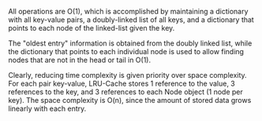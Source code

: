 All operations are O(1), which is accomplished by maintaining a dictionary with all key-value pairs, a doubly-linked list of all keys, and a dictionary that points to each node of the linked-list given the key.

The "oldest entry" information is obtained from the doubly linked list, while the dictionary that points to each individual node is used to allow finding nodes that are not in the head or tail in O(1).

Clearly, reducing time complexity is given priority over space complexity. For each pair key-value, LRU-Cache stores 1 reference to the value, 3 references to the key, and 3 references to each Node object (1 node per key). The space complexity is O(n), since the amount of stored data grows linearly with each entry.
